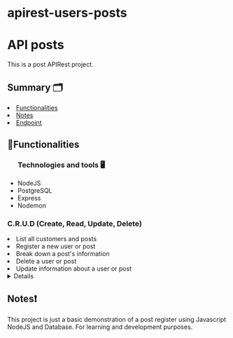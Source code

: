# apirest-users-posts

<h1>API posts</h1>
  <p>This is a post APIRest project.</p>

<h2>Summary 🗂️</h2>
  <li><a href="#Functionalities">Functionalities</a></li>
  <li><a href="#notes">Notes</a></li>
  <li><a href="#endpoint">Endpoint</a></li>

<h2  id="Functionalities">📑Functionalities</h2>
  <ul>
    <h3>Technologies and tools 🖥️</h3>
        <li>NodeJS</li>
        <li>PostgreSQL</li>
        <li>Express</li>
        <li>Nodemon</li>
  </ul>
     <h3>C.R.U.D (Create, Read, Update, Delete)</h3>
      <li>List all customers and posts</li>
      <li>Register a new user or post</li>
      <li>Break down a post's information</li>
      <li>Delete a user or post</li>
      <li>Update information about a user or post</li>

      
<details>
  <h1 id="endpoint">Endpoint</h1>
  ### Example of a request to register a user
  
  ```json
{
	"nome": "gabriel",
	"email": "gabriel@test.com",
}
  ```
  
  ### Exemplo de Resposta
  ```json
     {
	"id": 1,
	"nome": "gabriel",
	"email": "gabriel@test.com",
  "created_at": "2023-07-11T12:10:22.0577"
}
  ``` 
</details>

 <h2 id="notes">Notes❗</h2>
  <p>This project is just a basic demonstration of a post register using Javascript NodeJS and Database. For learning and development purposes.</p>
  

